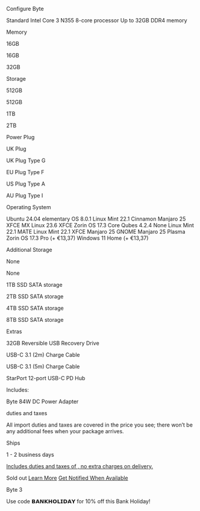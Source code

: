 Configure
Byte

Standard
Intel Core 3 N355 8-core processor
Up to 32GB DDR4 memory

 Memory

 16GB

16GB

32GB

 Storage

 512GB

512GB

1TB

2TB

 Power Plug

 UK Plug

UK Plug  Type G

EU Plug  Type F

US Plug  Type A

AU Plug  Type I

Operating System

 Ubuntu 24.04  elementary OS 8.0.1  Linux Mint 22.1 Cinnamon  Manjaro 25 XFCE  MX Linux 23.6 XFCE  Zorin OS 17.3 Core  Qubes 4.2.4  None  Linux Mint 22.1 MATE  Linux Mint 22.1 XFCE  Manjaro 25 GNOME  Manjaro 25 Plasma  Zorin OS 17.3 Pro (+ €13,37)  Windows 11 Home (+ €13,37)

 Additional Storage

 None

None

1TB SSD  SATA storage

2TB SSD  SATA storage

4TB SSD  SATA storage

8TB SSD  SATA storage

Extras

32GB Reversible USB Recovery Drive

USB-C 3.1 (2m)  Charge Cable

USB-C 3.1 (5m)  Charge Cable

StarPort 12-port USB-C PD Hub

Includes:

 Byte
84W DC Power Adapter

 duties and taxes

 All import duties and taxes are covered in the price you see; there won’t be any additional fees when your package arrives.

Ships

1 - 2 business days

[Includes duties and taxes of , no extra charges on delivery.](#tax)

 Sold out [Learn More](/pages/byte) [Get Notified When Available](#)

 Byte 3

 Use code 𝗕𝗔𝗡𝗞𝗛𝗢𝗟𝗜𝗗𝗔𝗬 for 10% off this Bank Holiday!
